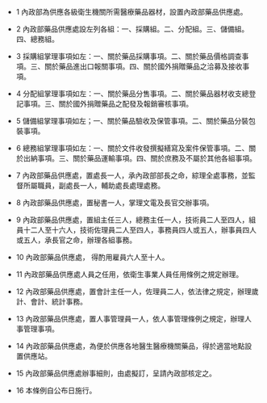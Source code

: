 * 1 內政部為供應各級衛生機關所需醫療藥品器材，設置內政部藥品供應處。

* 2 內政部藥品供應處設左列各組：一、採購組。二、分配組。三、儲備組。四、總務組。

* 3 採購組掌理事項如左：一、關於藥品採購事項。二、關於藥品價格調查事項。三、關於藥品進出口報關事項。四、關於國外捐贈藥品之洽募及接收事項。

* 4 分配組掌理事項如左：一、關於藥品分售事項。二、關於藥品器材收支總登記事項。三、關於國外捐贈藥品之配發及報銷審核事項。

* 5 儲備組掌理事項如左；一、關於藥品驗收及保管事項。二、關於藥品分裝包裝事項。

* 6 總務組掌理事項如左：一、關於文件收發撰擬繕寫及案件保管事項。二、關於出納事項。三、關於藥品運輸事項。四、關於庶務及不屬於其他各組事項。

* 7 內政部藥品供應處，置處長一人，承內政部部長之命，綜理全處事務，並監督所屬職員，副處長一人，輔助處長處理處務。

* 8 內政部藥品供應處，置秘書一人，掌理文電及長官交辦事項。

* 9 內政部藥品供應處，置組主任三人，總務主任一人，技術員二人至四人，組員十二人至十六人，技術佐理員二人至四人，事務員四人或五人，辦事員四人或五人，承長官之命，辦理各組事務。

* 10 內政部藥品供應處， 得酌用雇員六人至十人。

* 11 內政部藥品供應處人員之任用，依衛生事業人員任用條例之規定辦理。

* 12 內政部藥品供應處，置會計主任一人，佐理員二人，依法律之規定，辦理歲計、會計、統計事務。

* 13 內政部藥品供應處，置人事管理員一人，依人事管理條例之規定，辦理人事管理事項。

* 14 內政部藥品供應處，為便於供應各地醫生醫療機關藥品，得於適當地點設置供應站。

* 15 內政部藥品供應處辦事細則，由處擬訂，呈請內政部核定之。

* 16 本條例自公布日施行。

